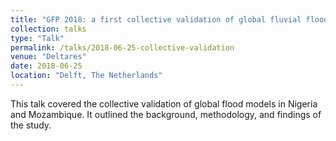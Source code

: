 ```yaml
---
title: "GFP 2018: a first collective validation of global fluvial flood models in Nigeria and Mozambique"
collection: talks
type: "Talk"
permalink: /talks/2018-06-25-collective-validation
venue: "Deltares"
date: 2018-06-25
location: "Delft, The Netherlands"
---
```


This talk covered the collective validation of global flood models in Nigeria and Mozambique. It outlined the background, methodology, and findings of the study.
